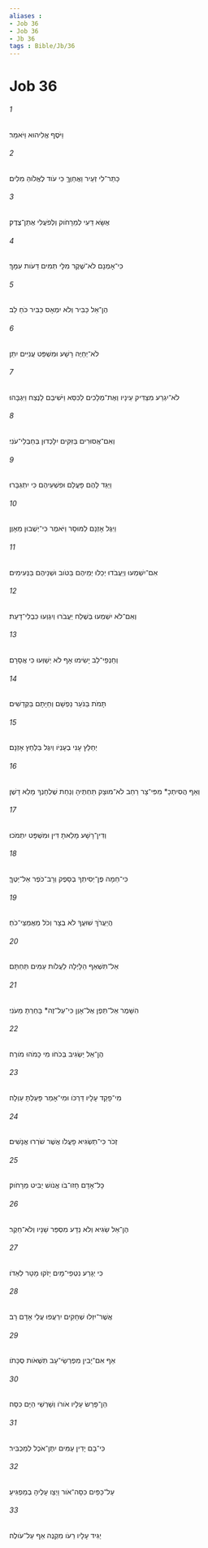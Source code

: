 ```yaml
---
aliases : 
- Job 36
- Job 36
- Jb 36
tags : Bible/Jb/36
---
```


# Job 36

###### 1
וַיֹּסֶף אֱלִיהוּא וַיֹּאמַר׃
###### 2
כַּתַּר־לִי זְעֵיר וַאֲחַוֶּךָּ כִּי עֹוד לֶאֱלֹוהַּ מִלִּים׃
###### 3
אֶשָּׂא דֵעִי לְמֵרָחֹוק וְלְפֹעֲלִי אֶתֵּן־צֶדֶק׃
###### 4
כִּי־אָמְנָם לֹא־שֶׁקֶר מִלָּי תְּמִים דֵּעֹות עִמָּךְ׃
###### 5
הֶן־אֵל כַּבִּיר וְלֹא יִמְאָס כַּבִּיר כֹּחַ לֵב׃
###### 6
לֹא־יְחַיֶּה רָשָׁע וּמִשְׁפַּט עֲנִיִּים יִתֵּן׃
###### 7
לֹא־יִגְרַע מִצַּדִּיק עֵינָיו וְאֶת־מְלָכִים לַכִּסֵּא וַיֹּשִׁיבֵם לָנֶצַח וַיִּגְבָּהוּ׃
###### 8
וְאִם־אֲסוּרִים בַּזִּקִּים יִלָּכְדוּן בְּחַבְלֵי־עֹנִי׃
###### 9
וַיַּגֵּד לָהֶם פָּעֳלָם וּפִשְׁעֵיהֶם כִּי יִתְגַּבָּרוּ׃
###### 10
וַיִּגֶל אָזְנָם לַמּוּסָר וַיֹּאמֶר כִּי־יְשֻׁבוּן מֵאָוֶן׃
###### 11
אִם־יִשְׁמְעוּ וְיַעֲבֹדוּ יְכַלּוּ יְמֵיהֶם בַּטֹּוב וּשְׁנֵיהֶם בַּנְּעִימִים׃
###### 12
וְאִם־לֹא יִשְׁמְעוּ בְּשֶׁלַח יַעֲבֹרוּ וְיִגְוְעוּ כִּבְלִי־דָעַת׃
###### 13
וְחַנְפֵי־לֵב יָשִׂימוּ אָף לֹא יְשַׁוְּעוּ כִּי אֲסָרָם׃
###### 14
תָּמֹת בַּנֹּעַר נַפְשָׁם וְחַיָּתָם בַּקְּדֵשִׁים׃
###### 15
יְחַלֵּץ עָנִי בְעָנְיֹו וְיִגֶל בַּלַּחַץ אָזְנָם׃
###### 16
וְאַף הֲסִיתְכָ* מִפִּי־צָר רַחַב לֹא־מוּצָק תַּחְתֶּיהָ וְנַחַת שֻׁלְחָנְךָ מָלֵא דָשֶׁן׃
###### 17
וְדִין־רָשָׁע מָלֵאתָ דִּין וּמִשְׁפָּט יִתְמֹכוּ׃
###### 18
כִּי־חֵמָה פֶּן־יְסִיתְךָ בְסָפֶק וְרָב־כֹּפֶר אַל־יַטֶּךָּ׃
###### 19
הֲיַעֲרֹךְ שׁוּעֲךָ לֹא בְצָר וְכֹל מַאֲמַצֵּי־כֹחַ׃
###### 20
אַל־תִּשְׁאַף הַלָּיְלָה לַעֲלֹות עַמִּים תַּחְתָּם׃
###### 21
הִשָּׁמֶר אַל־תֵּפֶן אֶל־אָוֶן כִּי־עַל־זֶה* בָּחַרְתָּ מֵעֹנִי׃
###### 22
הֶן־אֵל יַשְׂגִּיב בְּכֹחֹו מִי כָמֹהוּ מֹורֶה׃
###### 23
מִי־פָקַד עָלָיו דַּרְכֹּו וּמִי־אָמַר פָּעַלְתָּ עַוְלָה׃
###### 24
זְכֹר כִּי־תַשְׂגִּיא פָעֳלֹו אֲשֶׁר שֹׁרְרוּ אֲנָשִׁים׃
###### 25
כָּל־אָדָם חָזוּ־בֹו אֱנֹושׁ יַבִּיט מֵרָחֹוק׃
###### 26
הֶן־אֵל שַׂגִּיא וְלֹא נֵדָע מִסְפַּר שָׁנָיו וְלֹא־חֵקֶר׃
###### 27
כִּי יְגָרַע נִטְפֵי־מָיִם יָזֹקּוּ מָטָר לְאֵדֹו׃
###### 28
אֲשֶׁר־יִזְּלוּ שְׁחָקִים יִרְעֲפוּ עֲלֵי אָדָם רָב׃
###### 29
אַף אִם־יָבִין מִפְרְשֵׂי־עָב תְּשֻׁאֹות סֻכָּתֹו׃
###### 30
הֵן־פָּרַשׂ עָלָיו אֹורֹו וְשָׁרְשֵׁי הַיָּם כִּסָּה׃
###### 31
כִּי־בָם יָדִין עַמִּים יִתֶּן־אֹכֶל לְמַכְבִּיר׃
###### 32
עַל־כַּפַּיִם כִּסָּה־אֹור וַיְצַו עָלֶיהָ בְמַפְגִּיעַ׃
###### 33
יַגִּיד עָלָיו רֵעֹו מִקְנֶה אַף עַל־עֹולֶה׃

